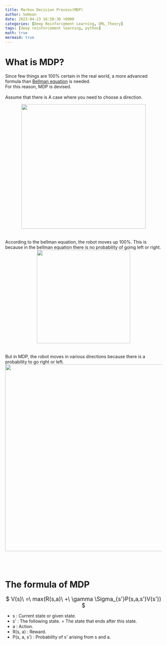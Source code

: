 ```yaml
---
title: Markov Decision Process(MDP)
author: SeHoon
date: 2023-04-23 16:50:30 +0900
categories: [Deep Reinforcement Learning, DRL_Theory]
tags: [deep reinforcement learning, python]
math: true
mermaid: true
---
```


# What is MDP?

Since few things are 100% certain in the real world, a more advanced formula than [Bellman equation](https://csh970605.github.io/posts/Bellman_Equation/) is needed.<br>
For this reason, MDP is devised.<br><br>
Assume that there is A case where you need to choose a direction.
<center>
<img src="https://user-images.githubusercontent.com/28240052/233836150-893cd814-f899-4b54-bc0c-b6dca90207cb.png" width=400>
</center>
<br><br>
According to the bellman equation, the robot moves up 100%. This is because in the bellman equation there is no probability of going left or right.
<center>
<img src="https://user-images.githubusercontent.com/28240052/233836258-1a1a1da9-b4fc-472c-9e11-a8dd3063b3cd.png" width=300>
</center>
<br><br>
But in MDP, the robot moves in various directions because there is a probability to go right or left.
<center>
<img src="https://user-images.githubusercontent.com/28240052/233836330-70ad254b-671c-4119-9f2d-75fbc2787c27.png" width=600>
</center>
<br><br><br>

# The formula of MDP

<center>
<font size=4>

$ V(s)\ =\ max(R(s,a)\ +\ \gamma \Sigma_{s'}P(s,a,s')V(s')) $
</font>
</center>

+ s : Current state or given state.
+ s' : The following state. = The state that ends after this state.
+ a : Action.
+ R(s, a) : Reward.
+ P(s, a, s') : Probability of s' arising from s and a.
